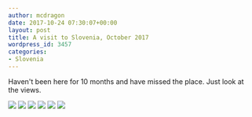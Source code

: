 ```yaml
---
author: mcdragon
date: 2017-10-24 07:30:07+00:00
layout: post
title: A visit to Slovenia, October 2017
wordpress_id: 3457
categories:
- Slovenia
---
```


Haven't been here for 10 months and have missed the place. Just look at the views.

![](https://img.mcdowell.si/2017/10/IMG_20171024_082149-EFFECTS.jpg) 
![](https://img.mcdowell.si/2017/10/2017-10-20-11.55.59.jpg) 
![](https://img.mcdowell.si/2017/10/2017-10-20-11.32.13.jpg) 
![](https://img.mcdowell.si/2017/10/2017-10-19-14.12.56.jpg) 
![](https://img.mcdowell.si/2017/10/2017-10-19-12.34.41.jpg) 
![](https://img.mcdowell.si/2017/10/IMG_20171018_073022-EFFECTS.jpg)
